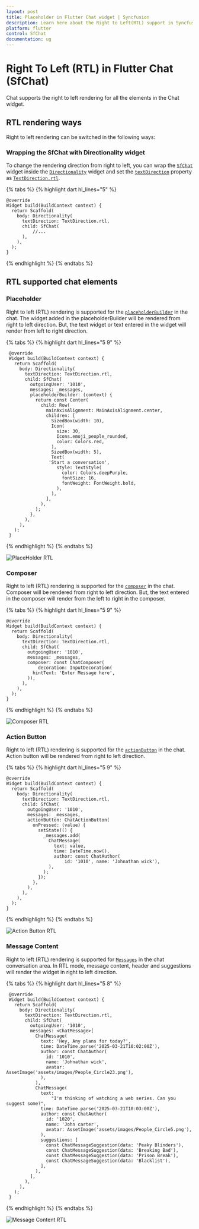 ```yaml
---
layout: post
title: Placeholder in Flutter Chat widget | Syncfusion
description: Learn here about the Right to Left(RTL) support in Syncfusion Flutter Chat (SfChat) widget and more.
platform: flutter
control: SfChat
documentation: ug
---
```



# Right To Left (RTL) in Flutter Chat (SfChat)


Chat supports the right to left rendering for all the elements in the Chat widget. 

## RTL rendering ways

Right to left rendering can be switched in the following ways:

### Wrapping the SfChat with Directionality widget

To change the rendering direction from right to left, you can wrap the [`SfChat`](https://pub.dev/documentation/syncfusion_flutter_chat/latest/chat/SfChat-class.html) widget inside the [`Directionality`](https://api.flutter.dev/flutter/widgets/Directionality-class.html) widget and set the [`textDirection`](https://api.flutter.dev/flutter/widgets/Directionality/textDirection.html) property as [`TextDirection.rtl`](https://api.flutter.dev/flutter/dart-ui/TextDirection.html).

{% tabs %}
{% highlight dart hl_lines="5" %}

    @override
    Widget build(BuildContext context) {
      return Scaffold(
        body: Directionality(
          textDirection: TextDirection.rtl,
          child: SfChat(
              //...
          ),
        ),
      );
    }

{% endhighlight %}
{% endtabs %}


## RTL supported chat elements

### Placeholder

Right to left (RTL) rendering is supported for the [`placeholderBuilder`](https://pub.dev/documentation/syncfusion_flutter_chat/latest/chat/SfChat/placeholderBuilder.html) in the chat. The widget added in the placeholderBuilder will be rendered from right to left direction. But, the text widget or text entered in the widget will render from left to right direction.

{% tabs %}
{% highlight dart hl_lines="5 9" %}

     @override
     Widget build(BuildContext context) {
       return Scaffold(
         body: Directionality(
           textDirection: TextDirection.rtl,
           child: SfChat(
             outgoingUser: '1010',
             messages: _messages,
             placeholderBuilder: (context) {
               return const Center(
                 child: Row(
                   mainAxisAlignment: MainAxisAlignment.center,
                   children: [
                     SizedBox(width: 10),
                     Icon(
                       size: 30,
                       Icons.emoji_people_rounded,
                       color: Colors.red,
                     ),
                     SizedBox(width: 5),
                     Text(
                    'Start a conversation',
                       style: TextStyle(
                         color: Colors.deepPurple,
                         fontSize: 16,
                         fontWeight: FontWeight.bold,
                       ),
                     ),
                   ],
                 ),
               );
             },
           ),
         ),
       );
     } 

{% endhighlight %}
{% endtabs %}


![PlaceHolder RTL](images/rtl/placeholder_rtl.png)

### Composer

Right to left (RTL) rendering is supported for the [`composer`](https://pub.dev/documentation/syncfusion_flutter_chat/latest/chat/SfChat/composer.html) in the chat. Composer will be rendered from right to left direction. But, the text entered in the composer will render from the left to right in the composer.

{% tabs %}
{% highlight dart hl_lines="5 9" %}

    @override
    Widget build(BuildContext context) {
      return Scaffold(
        body: Directionality(
          textDirection: TextDirection.rtl,
          child: SfChat(
            outgoingUser: '1010',
            messages: _messages,
            composer: const ChatComposer(
                decoration: InputDecoration(
              hintText: 'Enter Message here',
            )),
          ),
        ),
      );
    }  

{% endhighlight %}
{% endtabs %}


![Composer RTL](images/rtl/composer_rtl.png)


### Action Button

Right to left (RTL) rendering is supported for the [`actionButton`](https://pub.dev/documentation/syncfusion_flutter_chat/latest/chat/SfChat/actionButton.html) in the chat. Action button will be rendered from right to left direction.

{% tabs %}
{% highlight dart hl_lines="5 9" %}

    @override
    Widget build(BuildContext context) {
      return Scaffold(
        body: Directionality(
          textDirection: TextDirection.rtl,
          child: SfChat(
            outgoingUser: '1010',
            messages: _messages,
            actionButton: ChatActionButton(
              onPressed: (value) {
                setState(() {
                  _messages.add(
                    ChatMessage(
                      text: value,
                      time: DateTime.now(),
                      author: const ChatAuthor(
                          id: '1010', name: 'Johnathan wick'),
                    ),
                  );
                });
              },
            ),
          ),
        ),
      );
    }  

{% endhighlight %}
{% endtabs %}

![Action Button RTL](images/rtl/action_button_rtl.gif)


### Message Content

Right to left (RTL) rendering is supported for [`Messages`](https://pub.dev/documentation/syncfusion_flutter_chat/latest/chat/ChatMessage-class.html) in the chat conversation area. In RTL mode, message content, header and suggestions will render the widget in right to left direction. 

{% tabs %}
{% highlight dart hl_lines="5 8" %}

     @override
     Widget build(BuildContext context) {
       return Scaffold(
         body: Directionality(
           textDirection: TextDirection.rtl,
           child: SfChat(
             outgoingUser: '1010',
             messages: <ChatMessage>[
               ChatMessage(
                 text: 'Hey, Any plans for today?',
                 time: DateTime.parse('2025-03-21T10:02:00Z'),
                 author: const ChatAuthor(
                   id: '1010',
                   name: 'Johnathan wick',
                   avatar: AssetImage('assets/images/People_Circle23.png'),
                 ),
               ),
               ChatMessage(
                 text:
                     "I'm thinking of watching a web series. Can you suggest some?",
                 time: DateTime.parse('2025-03-21T10:03:00Z'),
                 author: const ChatAuthor(
                   id: '1020',
                   name: 'John carter',
                   avatar: AssetImage('assets/images/People_Circle5.png'),
                 ),
                 suggestions: [
                   const ChatMessageSuggestion(data: 'Peaky Blinders'),
                   const ChatMessageSuggestion(data: 'Breaking Bad'),
                   const ChatMessageSuggestion(data: 'Prison Break'),
                   const ChatMessageSuggestion(data: 'Blacklist'),
                 ],
               ),
             ],
           ),
         ),
       );
     }

{% endhighlight %}
{% endtabs %}

![Message Content RTL](images/rtl/message_content_rtl.png)
